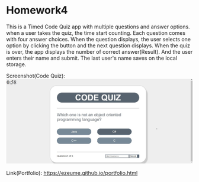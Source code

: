 # Homework4
This is a Timed Code Quiz app with multiple questions and answer options.
when a user takes the quiz, the time start counting. Each question comes with four answer choices. When the question displays, the user selects one option by clicking the button and the next question displays. 
When the quiz is over, the app displays the number of correct answer(Result). And the user enters their name and submit. The last user's name saves on the local storage.


Screenshot(Code Quiz): ![Image](CodeQuiz.png)




[Code Quiz]: https://ezeume.github.io/Homework4/
            
Link(Portfolio): https://ezeume.github.io/portfolio.html